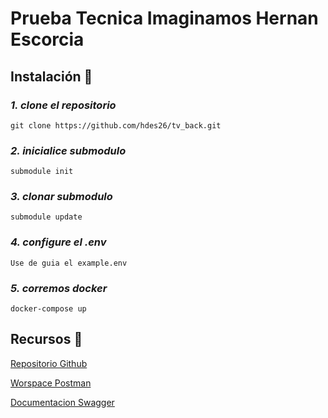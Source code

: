 # Prueba Tecnica Imaginamos Hernan Escorcia


## Instalación 🔧

### _1. clone el repositorio_

```
git clone https://github.com/hdes26/tv_back.git
```

### _2. inicialice submodulo_

```
submodule init

```
### _3. clonar submodulo_

```
submodule update

```

### _4. configure el .env_

```
Use de guia el example.env

```
### _5. corremos docker_

```
docker-compose up

```

## Recursos 🔗
[Repositorio Github](https://github.com/hdes26/tv_back) 


[Worspace Postman](https://www.postman.com/lunar-equinox-908337/workspace/test-imaginamos)


[Documentacion Swagger](http://localhost:14001/api/v1/imaginamos_tv/docs)
